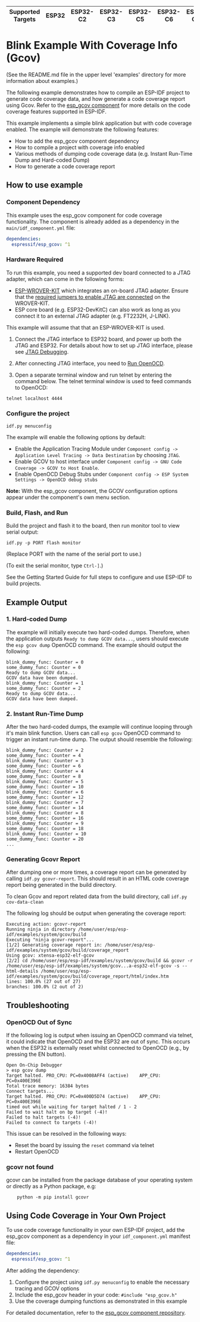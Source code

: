 | Supported Targets | ESP32 | ESP32-C2 | ESP32-C3 | ESP32-C5 | ESP32-C6 | ESP32-C61 | ESP32-H2 | ESP32-H21 | ESP32-H4 | ESP32-P4 | ESP32-S2 | ESP32-S3 |
| ----------------- | ----- | -------- | -------- | -------- | -------- | --------- | -------- | --------- | -------- | -------- | -------- | -------- |

# Blink Example With Coverage Info (Gcov)

(See the README.md file in the upper level 'examples' directory for more information about examples.)

The following example demonstrates how to compile an ESP-IDF project to generate code coverage data, and how generate a code coverage report using Gcov. Refer to the [esp_gcov component](https://components.espressif.com/components/espressif/esp_gcov/) for more details on the code coverage features supported in ESP-IDF.

This example implements a simple blink application but with code coverage enabled. The example will demonstrate the following features:
* How to add the esp_gcov component dependency
* How to compile a project with coverage info enabled
* Various methods of dumping code coverage data (e.g. Instant Run-Time Dump and Hard-coded Dump)
* How to generate a code coverage report

## How to use example

### Component Dependency

This example uses the esp_gcov component for code coverage functionality. The component is already added as a dependency in the `main/idf_component.yml` file:

```yaml
dependencies:
  espressif/esp_gcov: ^1
```

### Hardware Required

To run this example, you need a supported dev board connected to a JTAG adapter, which can come in the following forms:

* [ESP-WROVER-KIT](https://docs.espressif.com/projects/esp-idf/en/latest/hw-reference/modules-and-boards.html#esp-wrover-kit-v4-1) which integrates an on-board JTAG adapter. Ensure that the [required jumpers to enable JTAG are connected](https://docs.espressif.com/projects/esp-idf/en/latest/get-started/get-started-wrover-kit.html#setup-options) on the WROVER-KIT.
* ESP core board (e.g. ESP32-DevKitC) can also work as long as you connect it to an external JTAG adapter (e.g. FT2232H, J-LINK).

This example will assume that that an ESP-WROVER-KIT is used.

1. Connect the JTAG interface to ESP32 board, and power up both the JTAG and ESP32. For details about how to set up JTAG interface, please see [JTAG Debugging](https://docs.espressif.com/projects/esp-idf/en/latest/api-guides/jtag-debugging/index.html).

2. After connecting JTAG interface, you need to [Run OpenOCD](https://docs.espressif.com/projects/esp-idf/en/latest/api-guides/jtag-debugging/index.html#run-openocd).

3. Open a separate terminal window and run telnet by entering the command below. The telnet terminal window is used to feed commands to OpenOCD:

```bash
telnet localhost 4444
```

### Configure the project

```
idf.py menuconfig
```

The example will enable the following options by default:

* Enable the Application Tracing Module under `Component config -> Application Level Tracing -> Data Destination` by choosing `JTAG`.
* Enable GCOV to host interface under `Component config -> GNU Code Coverage -> GCOV to Host Enable`.
* Enable OpenOCD Debug Stubs under `Component config -> ESP System Settings -> OpenOCD debug stubs`

**Note:** With the esp_gcov component, the GCOV configuration options appear under the component's own menu section.

### Build, Flash, and Run

Build the project and flash it to the board, then run monitor tool to view serial output:

```
idf.py -p PORT flash monitor
```

(Replace PORT with the name of the serial port to use.)

(To exit the serial monitor, type ``Ctrl-]``.)

See the Getting Started Guide for full steps to configure and use ESP-IDF to build projects.

## Example Output

### 1. Hard-coded Dump

The example will initially execute two hard-coded dumps. Therefore, when the application outputs `Ready to dump GCOV data...`, users should execute the `esp gcov dump` OpenOCD command. The example should output the following:

```
blink_dummy_func: Counter = 0
some_dummy_func: Counter = 0
Ready to dump GCOV data...
GCOV data have been dumped.
blink_dummy_func: Counter = 1
some_dummy_func: Counter = 2
Ready to dump GCOV data...
GCOV data have been dumped.
```

### 2. Instant Run-Time Dump

After the two hard-coded dumps, the example will continue looping through it's main blink function. Users can call `esp gcov` OpenOCD command to trigger an instant run-time dump. The output should resemble the following:

```
blink_dummy_func: Counter = 2
some_dummy_func: Counter = 4
blink_dummy_func: Counter = 3
some_dummy_func: Counter = 6
blink_dummy_func: Counter = 4
some_dummy_func: Counter = 8
blink_dummy_func: Counter = 5
some_dummy_func: Counter = 10
blink_dummy_func: Counter = 6
some_dummy_func: Counter = 12
blink_dummy_func: Counter = 7
some_dummy_func: Counter = 14
blink_dummy_func: Counter = 8
some_dummy_func: Counter = 16
blink_dummy_func: Counter = 9
some_dummy_func: Counter = 18
blink_dummy_func: Counter = 10
some_dummy_func: Counter = 20
...
```

### Generating Gcovr Report

After dumping one or more times, a coverage report can be generated by calling `idf.py gcovr-report`. This should result in an HTML code coverage report being generated in the build directory.

To clean Gcov and report related data from the build directory, call `idf.py cov-data-clean`

The following log should be output when generating the coverage report:

```
Executing action: gcovr-report
Running ninja in directory /home/user/esp/esp-idf/examples/system/gcov/build
Executing "ninja gcovr-report"...
[1/2] Generating coverage report in: /home/user/esp/esp-idf/examples/system/gcov/build/coverage_report
Using gcov: xtensa-esp32-elf-gcov
[2/2] cd /home/user/esp/esp-idf/examples/system/gcov/build && gcovr -r /home/user/esp/esp-idf/examples/system/gcov...a-esp32-elf-gcov -s --html-details /home/user/esp/esp-idf/examples/system/gcov/build/coverage_report/html/index.htm
lines: 100.0% (27 out of 27)
branches: 100.0% (2 out of 2)
```

## Troubleshooting

### OpenOCD Out of Sync

If the following log is output when issuing an OpenOCD command via telnet, it could indicate that OpenOCD and the ESP32 are out of sync. This occurs when the ESP32 is externally reset whilst connected to OpenOCD (e.g., by pressing the EN button).

```
Open On-Chip Debugger
> esp gcov dump
Target halted. PRO_CPU: PC=0x4008AFF4 (active)    APP_CPU: PC=0x400E396E
Total trace memory: 16384 bytes
Connect targets...
Target halted. PRO_CPU: PC=0x400D5D74 (active)    APP_CPU: PC=0x400E396E
timed out while waiting for target halted / 1 - 2
Failed to wait halt on bp target (-4)!
Failed to halt targets (-4)!
Failed to connect to targets (-4)!
```

This issue can be resolved in the following ways:
* Reset the board by issuing the `reset` command via telnet
* Restart OpenOCD

### gcovr not found

gcovr can be installed from the package database of your operating system or directly as a Python package, e.g:

```
    python -m pip install gcovr
```

## Using Code Coverage in Your Own Project

To use code coverage functionality in your own ESP-IDF project, add the esp_gcov component as a dependency in your `idf_component.yml` manifest file:

```yaml
dependencies:
  espressif/esp_gcov: ^1
```

After adding the dependency:

1. Configure the project using `idf.py menuconfig` to enable the necessary tracing and GCOV options
2. Include the esp_gcov header in your code: `#include "esp_gcov.h"`
3. Use the coverage dumping functions as demonstrated in this example

For detailed documentation, refer to the [esp_gcov component repository](https://components.espressif.com/components/espressif/esp_gcov/).
